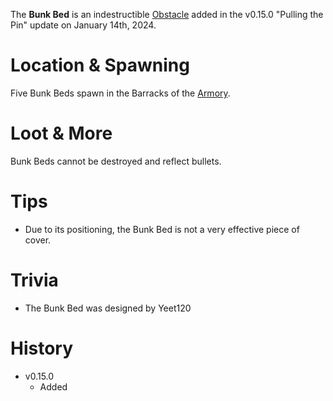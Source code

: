 The **Bunk Bed** is an indestructible [Obstacle](/obstacles) added in the v0.15.0 "Pulling the Pin" update on January 14th, 2024.

# Location & Spawning

Five Bunk Beds spawn in the Barracks of the [Armory](/buildings/armory).

# Loot & More

Bunk Beds cannot be destroyed and reflect bullets.

# Tips

- Due to its positioning, the Bunk Bed is not a very effective piece of cover.

# Trivia

- The Bunk Bed was designed by Yeet120

# History

- v0.15.0
  - Added
